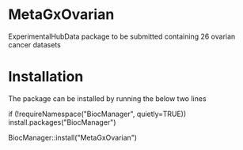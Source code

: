 MetaGxOvarian
========

ExperimentalHubData package to be submitted containing 26 ovarian cancer datasets


Installation
========

The package can be installed by running the below two lines

if (!requireNamespace("BiocManager", quietly=TRUE))
    install.packages("BiocManager")

BiocManager::install("MetaGxOvarian")
